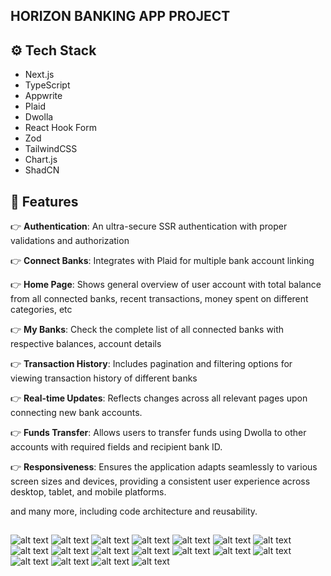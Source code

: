 ## HORIZON BANKING APP PROJECT

## <a name="tech-stack">⚙️ Tech Stack</a>

- Next.js
- TypeScript
- Appwrite
- Plaid
- Dwolla
- React Hook Form
- Zod
- TailwindCSS
- Chart.js
- ShadCN

## <a name="features">🔋 Features</a>

👉 **Authentication**: An ultra-secure SSR authentication with proper validations and authorization

👉 **Connect Banks**: Integrates with Plaid for multiple bank account linking

👉 **Home Page**: Shows general overview of user account with total balance from all connected banks, recent transactions, money spent on different categories, etc

👉 **My Banks**: Check the complete list of all connected banks with respective balances, account details

👉 **Transaction History**: Includes pagination and filtering options for viewing transaction history of different banks

👉 **Real-time Updates**: Reflects changes across all relevant pages upon connecting new bank accounts.

👉 **Funds Transfer**: Allows users to transfer funds using Dwolla to other accounts with required fields and recipient bank ID.

👉 **Responsiveness**: Ensures the application adapts seamlessly to various screen sizes and devices, providing a consistent user experience across desktop, tablet, and mobile platforms.

and many more, including code architecture and reusability.

##

![alt text](1-Xnip2024-06-26_20-00-59.jpg)
![alt text](2-Xnip2024-06-26_20-03-01.jpg)
![alt text](3-Xnip2024-06-26_20-04-06.jpg)
![alt text](4-Xnip2024-06-26_20-04-29.jpg)
![alt text](5-Xnip2024-06-26_20-04-49.jpg)
![alt text](6-Xnip2024-06-26_20-05-15.jpg)
![alt text](7-Xnip2024-06-26_20-06-24.jpg)
![alt text](8-Xnip2024-06-26_20-06-44.jpg)
![alt text](9-Xnip2024-06-26_20-07-00.jpg)
![alt text](10-Xnip2024-06-26_20-07-31.jpg)
![alt text](11-Xnip2024-06-26_20-09-01.jpg)
![alt text](12-Xnip2024-06-26_20-10-00.jpg)
![alt text](13-Xnip2024-06-26_20-12-15.jpg)
![alt text](14-Xnip2024-06-26_20-12-21.jpg)
![alt text](15-Xnip2024-06-26_20-12-30.jpg)
![alt text](16-Xnip2024-06-26_20-13-50.jpg)
![alt text](17-Xnip2024-06-26_20-14-20.jpg)
![alt text](18-Xnip2024-06-26_20-15-18.jpg)
